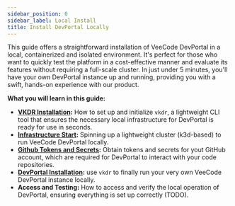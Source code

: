 ```yaml
---
sidebar_position: 0
sidebar_label: Local Install
title: Install DevPortal Locally
---
```


This guide offers a straightforward installation of VeeCode DevPortal in a local, containerized and isolated environment. It's perfect for those who want to quickly test the platform in a cost-effective manner and evaluate its features without requiring a full-scale cluster. In just under 5 minutes, you'll have your own DevPortal instance up and running, providing you with a swift, hands-on experience with our product.

**What you will learn in this guide:**

- **[VKDR Installation](vkdr-install.md):** How to set up and initialize `vkdr`, a lightweight CLI tool that ensures the necessary local infrastructure for DevPortal is ready for use in seconds.
- **[Infrastructure Start](infra.md):** Spinning up a lightweight cluster (k3d-based) to run VeeCode DevPortal locally.
- **[Github Tokens and Secrets](github.md):** Obtain tokens and secrets for yout GitHub account, which are required for DevPortal to interact with your code repositories.
- **[DevPortal Installation](install-devportal.md):** use `vkdr` to finally run your very own VeeCode DevPortal instance locally.
- **Access and Testing:** How to access and verify the local operation of DevPortal, ensuring everything is set up correctly (TODO).